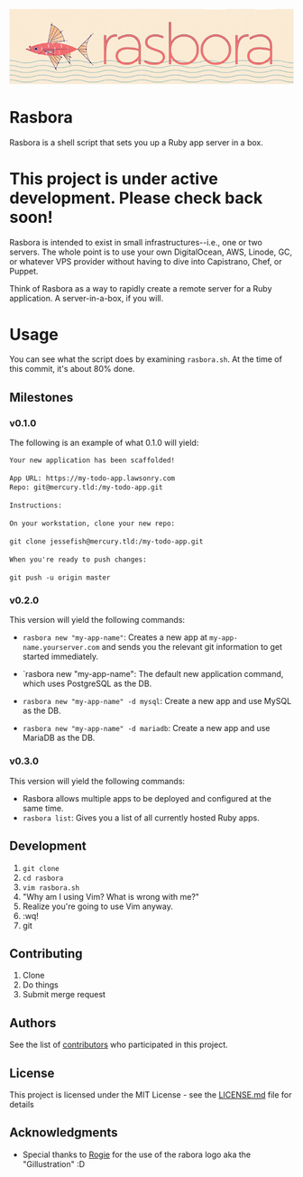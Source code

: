 ![Rasbora Logo](rasbora-rogie.png)

# Rasbora

Rasbora is a shell script that sets you up a Ruby app server in a box. 

# This project is under active development. Please check back soon!

Rasbora is intended to exist in small infrastructures--i.e., one or two servers. The whole point is to use your own DigitalOcean, AWS, Linode, GC, or whatever VPS provider without having to dive into Capistrano, Chef, or Puppet. 

Think of Rasbora as a way to rapidly create a remote server for a Ruby application. A server-in-a-box, if you will. 

# Usage

You can see what the script does by examining `rasbora.sh`. At the time of this commit, it's about 80% done. 

## Milestones

### v0.1.0

The following is an example of what 0.1.0 will yield:

```
Your new application has been scaffolded!

App URL: https://my-todo-app.lawsonry.com
Repo: git@mercury.tld:/my-todo-app.git

Instructions: 

On your workstation, clone your new repo:

git clone jessefish@mercury.tld:/my-todo-app.git

When you're ready to push changes:

git push -u origin master
```

### v0.2.0

This version will yield the following commands:

* `rasbora new "my-app-name"`: Creates a new app at `my-app-name.yourserver.com` and sends you the relevant git information to get started immediately.

* `rasbora new "my-app-name": The default new application command, which uses PostgreSQL as the DB.
* `rasbora new "my-app-name" -d mysql`: Create a new app and use MySQL as the DB.
* `rasbora new "my-app-name" -d mariadb`: Create a new app and use MariaDB as the DB.

### v0.3.0

This version will yield the following commands:

* Rasbora allows multiple apps to be deployed and configured at the same time. 
* `rasbora list`: Gives you a list of all currently hosted Ruby apps.
## Development

1. `git clone`
2. `cd rasbora`
3. `vim rasbora.sh`
4. "Why am I using Vim? What is wrong with me?"
5. Realize you're going to use Vim anyway. 
6. :wq!
7. git 

## Contributing

1. Clone
2. Do things
3. Submit merge request

## Authors

See the list of [contributors](https://github.com/your/project/contributors) who participated in this project.

## License

This project is licensed under the MIT License - see the [LICENSE.md](LICENSE.md) file for details

## Acknowledgments

* Special thanks to [Rogie](https://github.com/rogie) for the use of the rabora logo aka the "Gillustration" :D